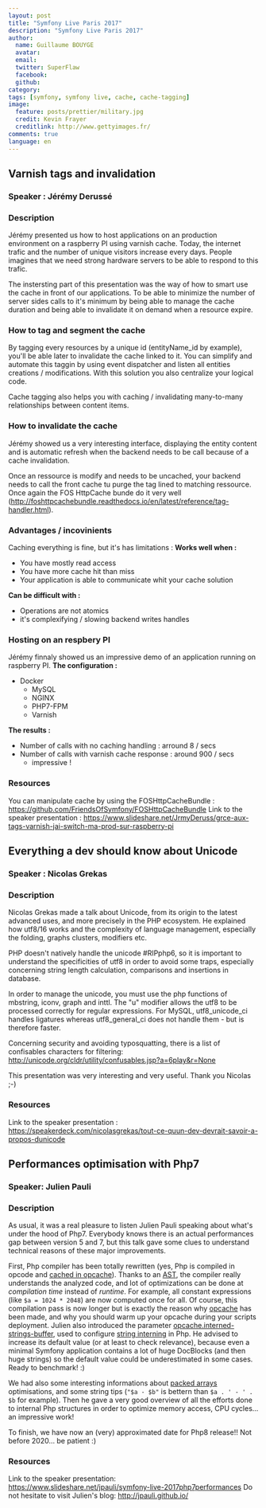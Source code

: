```yaml
---
layout: post
title: "Symfony Live Paris 2017"
description: "Symfony Live Paris 2017"
author:
  name: Guillaume BOUYGE
  avatar:
  email:
  twitter: SuperFlaw
  facebook:
  github:
category:
tags: [symfony, symfony live, cache, cache-tagging]
image:
  feature: posts/prettier/military.jpg
  credit: Kevin Frayer
  creditlink: http://www.gettyimages.fr/
comments: true
language: en
---
```


## Varnish tags and invalidation
### Speaker : Jérémy Derussé
### Description
Jérémy presented us how to host applications on an production environment on a raspberry PI using varnish cache.
Today, the internet trafic and the number of unique visitors increase every days.
People imagines that we need strong hardware servers to be able to respond to this trafic.

The instersting part of this presentation was the way of how to smart use the cache in front of our applications.
To be able to minimize the number of server sides calls to it's minimum by being able to manage the cache duration
and being able to invalidate it on demand when a resource expire.

### How to tag and segment the cache
By tagging every resources by a unique id (entityName_id by example), you'll be able later to invalidate the cache linked to it.
You can simplify and automate this taggin by using event dispatcher and listen all entities creations / modifications. With
this solution you also centralize your logical code.

Cache tagging also helps you with caching / invalidating many-to-many relationships between content items.

### How to invalidate the cache
Jérémy showed us a very interesting interface, displaying the entity content and is automatic refresh when the backend needs to be call
because of a cache invalidation.

Once an ressource is modify and needs to be uncached, your backend needs to call the front cache tu purge the tag lined to matching
ressource. Once again the FOS HttpCache bunde do it very well (http://foshttpcachebundle.readthedocs.io/en/latest/reference/tag-handler.html).

### Advantages / incovinients 
Caching everything is fine, but it's has limitations :
**Works well when :**
* You have mostly read access
* You have more cache hit than miss
* Your application is able to communicate whit your cache solution

**Can be difficult with :**
* Operations are not atomics
* it's complexifying / slowing backend writes handles 

### Hosting on an respbery PI
Jérémy finnaly showed us an impressive demo of an application running on raspberry PI.
**The configuration :** 
* Docker
    * MySQL
    * NGINX
    * PHP7-FPM
    * Varnish
    
**The results :**
* Number of calls with no caching handling : arround 8 / secs
* Number of calls with varnish cache response : around 900 / secs
    * impressive !

### Resources
You can manipulate cache by using the FOSHttpCacheBundle : https://github.com/FriendsOfSymfony/FOSHttpCacheBundle
Link to the speaker presentation : https://www.slideshare.net/JrmyDeruss/grce-aux-tags-varnish-jai-switch-ma-prod-sur-raspberry-pi

## Everything a dev should know about Unicode
### Speaker : Nicolas Grekas
### Description

Nicolas Grekas made a talk about Unicode, from its origin to the latest advanced uses, and more precisely in the PHP ecosystem. He explained how utf8/16 works and the complexity of language management, especially the folding, graphs clusters, modifiers etc.

PHP doesn't natively handle the unicode #RIPphp6, so it is important to understand the specificities of utf8 in order to avoid some traps, especially concerning string length calculation, comparisons and insertions in database.

In order to manage the unicode, you must use the php functions of mbstring, iconv, graph and inttl. The "u" modifier allows the utf8 to be processed correctly for regular expressions. For MySQL, utf8_unicode_ci handles ligatures whereas utf8_general_ci does not handle them - but is therefore faster.

Concerning security and avoiding typosquatting, there is a list of confisables characters for filtering: http://unicode.org/cldr/utility/confusables.jsp?a=6play&r=None

This presentation was very interesting and very useful. Thank you Nicolas ;-)

### Resources
Link to the speaker presentation : https://speakerdeck.com/nicolasgrekas/tout-ce-quun-dev-devrait-savoir-a-propos-dunicode

## Performances optimisation with Php7
### Speaker: Julien Pauli
### Description

As usual, it was a real pleasure to listen Julien Pauli speaking about what's under the hood of Php7.
Everybody knows there is an actual performances gap between version 5 and 7, but this talk gave some clues to understand
technical reasons of these major improvements.

First, Php compiler has been totally rewritten (yes, Php is compiled in opcode and [cached in opcache](http://php.net/manual/en/intro.opcache.php)).
Thanks to an [AST](https://en.wikipedia.org/wiki/Abstract_syntax_tree), the compiler really understands the analyzed code,
and lot of optimizations can be done at *compilation time* instead of *runtime*.
For example, all constant expressions (like `$a = 1024 * 2048`) are now computed once for all.
Of course, this compilation pass is now longer but is exactly the reason why [opcache](http://php.net/manual/en/intro.opcache.php)
has been made, and why you should warm up your opcache during your scripts deployment.
Julien also introduced the parameter [opcache.interned-strings-buffer](http://php.net/manual/en/opcache.configuration.php#ini.opcache.interned-strings-buffer),
used to configure [string interning](https://en.wikipedia.org/wiki/String_interning) in Php.
He advised to increase its default value (or at least to check relevance),
because even a minimal Symfony application contains a lot of huge DocBlocks (and then huge strings) so the default
value could be underestimated in some cases. Ready to benchmark! :)

We had also some interesting informations about [packed arrays](https://blog.blackfire.io/php-7-performance-improvements-packed-arrays.html) optimisations,
and some string tips (`"$a - $b"` is bettern than `$a . ' - ' . $b` for example).
Then he gave a very good overview of all the efforts done to internal Php structures in order to optimize memory access,
CPU cycles… an impressive work!

To finish, we have now an (very) approximated date for Php8 release!! Not before 2020… be patient :)

### Resources

Link to the speaker presentation: https://www.slideshare.net/jpauli/symfony-live-2017php7performances
Do not hesitate to visit Julien's blog: http://jpauli.github.io/ 
